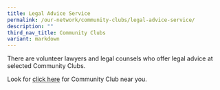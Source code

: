```yaml
---
title: Legal Advice Service
permalink: /our-network/community-clubs/legal-advice-service/
description: ""
third_nav_title: Community Clubs
variant: markdown
---
```

There are volunteer lawyers and legal counsels who offer legal advice at selected Community Clubs.  

Look for [click here](/files/Legal_Services_as_at_23_August_2025.pdf) for Community Club near you.